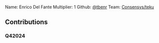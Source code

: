 Name: Enrico Del Fante
Multiplier: 1
Github: [@tbenr](https://github.com/tbenr)
Team: [Consensys/teku](https://github.com/Consensys/teku/pulls?q=author%3Atbenr)

## Contributions
### Q42024
